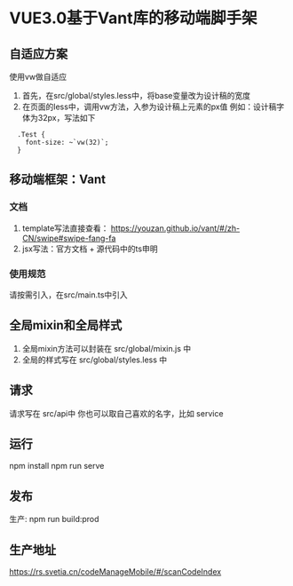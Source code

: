 # VUE3.0基于Vant库的移动端脚手架

## 自适应方案
使用vw做自适应
1. 首先，在src/global/styles.less中，将base变量改为设计稿的宽度
2. 在页面的less中，调用vw方法，入参为设计稿上元素的px值
例如：设计稿字体为32px，写法如下
``` less
  .Test {
    font-size: ~`vw(32)`;
  }
```

## 移动端框架：Vant
### 文档
1. template写法直接查看： https://youzan.github.io/vant/#/zh-CN/swipe#swipe-fang-fa
2. jsx写法：官方文档 + 源代码中的ts申明
### 使用规范
请按需引入，在src/main.ts中引入

## 全局mixin和全局样式
1. 全局mixin方法可以封装在 src/global/mixin.js 中
2. 全局的样式写在 src/global/styles.less 中

## 请求
请求写在 src/api中
你也可以取自己喜欢的名字，比如 service

## 运行
npm install
npm run serve

## 发布
生产: npm run build:prod

## 生产地址
https://rs.svetia.cn/codeManageMobile/#/scanCodeIndex